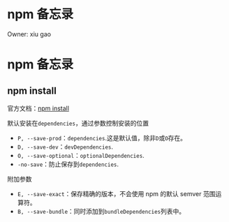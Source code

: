 # npm 备忘录

Owner: xiu gao

# npm 备忘录

## npm install

官方文档：[npm install](https://docs.npmjs.com/cli/v10/commands/npm-install)

默认安装在`dependencies`，通过参数控制安装的位置

- `P, --save-prod`：`dependencies`.这是默认值，除非`D`或`O`存在。
- `D, --save-dev`：`devDependencies`.
- `O, --save-optional`：`optionalDependencies`.
- `-no-save`：防止保存到`dependencies`.

附加参数

- `E, --save-exact`：保存精确的版本，不会使用 npm 的默认 semver 范围运算符。
- `B, --save-bundle`：同时添加到`bundleDependencies`列表中。